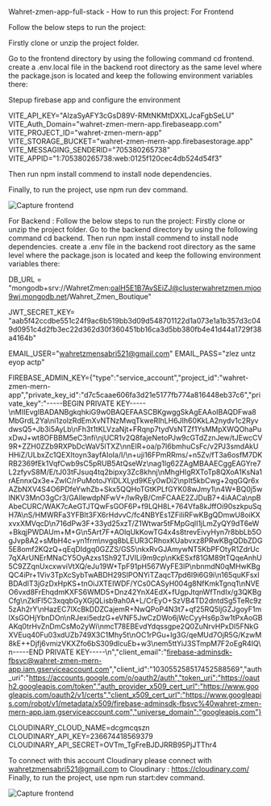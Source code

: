 Wahret-zmen-app-full-stack - How to run this project: For Frontend

Follow the below steps to run the project:

Firstly clone or unzip the project folder.

Go to the frontend directory by using the following command cd frontend. create a .env.local file in the backend root directory as the same level where the package.json is located and keep the following environment variables there:

Stepup firebase app and configure the environment

VITE_API_KEY="AIzaSyAFY3cGsD89V-RMtNKMtDXXLJcaFgbSeLU" VITE_Auth_Domain="wahret-zmen-mern-app.firebaseapp.com" VITE_PROJECT_ID="wahret-zmen-mern-app" VITE_STORAGE_BUCKET="wahret-zmen-mern-app.firebasestorage.app" VITE_MESSAGING_SENDERID="705380265738" VITE_APPID="1:705380265738:web:0125f120cec4db524d54f3"

Then run npm install commend to install node dependencies.

Finally, to run the project, use npm run dev command.

![Capture frontend](https://github.com/user-attachments/assets/64c2587b-f2ea-42c6-bb9b-531037dcfa1f)


For Backend : Follow the below steps to run the project: Firstly clone or unzip the project folder. Go to the backend directory by using the following command cd backend. Then run npm install commend to install node dependencies. create a .env file in the backend root directory as the same level where the package.json is located and keep the following environment variables there:

DB_URL = "mongodb+srv://WahretZmen:oalH5E1B7AvSEiZJ@clusterwahretzmen.mjoo9wj.mongodb.net/Wahret_Zmen_Boutique"

JWT_SECRET_KEY= "aab5f42ccdbe551c24f9ac6b519bb3d09d548701122d1a073e1a1b357d3c049d0951c4d2fb3ec22d362d30f360451bb16ca3d5bb380fb4e41d44a1729f38a4164b"

EMAIL_USER="wahretzmensabri521@gmail.com" EMAIL_PASS="zlez untz eyop actp"

FIREBASE_ADMIN_KEY={"type":"service_account","project_id":"wahret-zmen-mern-app","private_key_id":"d7c5caae606fa3d21e5177fb774a816448eb37c6","private_key":"-----BEGIN PRIVATE KEY-----\nMIIEvgIBADANBgkqhkiG9w0BAQEFAASCBKgwggSkAgEAAoIBAQDFwa8MbGrdL2Ya\ni1zolzRdEmXvNTNzMwqTkweRIhLH6JIh60KkLA2nydv1c2RyvdwsQ5+Jb3i5AyLb\nFh3t1tKLVzaNjt+FRqnp7tydVsNTZf1YsMMpXWQOhaPuxDwJ+wt8OFBBM5eC3nfi\njUCR1v2Q8fajeNetoPJw9cGTdZznJew/tJEwcCV9R+ZZH0ZZb9RXPbDcWaV5lTXZ\nnEIR+oa/p7I6bmhuCsFc/v2PJ3smdAkUHHiZ/ULbxZc1QEXItoyn3ayfAIoIa/I/\n+uji16FPmRRms/+n5Zv/fT3a6osfM7DKRB2369fEk1VqfCwb9sC5pRUB5AtQseWz\nag1Ig62ZAgMBAAECggEAGYre7L2zfyvS8M/E/tJ03tFJsuq4tq2bipxy3Zc8khnj\nMhgHIgRXToTp8QXoA1KsNa1rAEnnxQx3e+ZwlC/rPuMotoJYiDLXLyd9KEy0wDi2\npIt5kbCwg+2qqGQr6xAZbNXV4S4O6PDfeYwhZb+Skx5QQHoTGtKPLfGYK08wJmy1\n4W+BQ0j5wlNKV3MnO3gCr3/GAllewdpNFwV+/lwRyB/CmFCAAE2ZJDuB7+4iAACa\npBAbeCURC/WAK7cAeGTJTQwFsGOF6P+f9LQH8L+764Vfa8kJffOi90szkpuSqH7A\nS/HMWRFa3YFBIt3FX6rHdvvC/fc4NBYEs1ZFiIiRFwKBgQDmwU8oiKXxvxXMVqcD\n716dPw3F+33yd25xzT/Z1Wtwar5tFMpGqlI1jLmZyQY9dT6eW+BkqjPWDAUm+M+G\n5Art7F+AOlqUkKowTG4x4s8trevEivyHyn7r8bbLb5OgJvp8A2+sMbH4c+yn1frm\nvgq8bLEUR3CRhoxKUabvxz8PRwKBgQDbZDG5E8omf2KQzQ+qEqDIdgq0GZZS/GS5\nkxRvGJAmywNT5KbPFOtyR1ZdrUc7qXArUNErMNaCY5OyAzxs1Sh92TJVILi9m9cp\nKkESxf81GM89tTQqeAnhU5C9ZZqnUxcxwviVtXQ/eJu19W+TpF91pH567WyFE3lP\nbnmdN0qMHwKBgQC4iPr+1Viv3TpXcSybTwABDH29SIPONYiTZaqcT7pd6l9i6G9i\n165quKFsxIBDAdIT3jGzDxHpKS+tnOiJXTEIWDF/YCs0CASyH004g8NfKmkTgnq1\nNVEO6vxd8FrEhqdmKXFS6WMD5+Dnz42YnX4EdX+fUgpJtqnWfTndIx/g3QKBgCfg\nZklFl5C3xqqbGyXGjQLisb9ah0A+L/CrEyO+SzVB4TD2dntdSg5TeRc9z5zAh2rY\nHazEC7lXcBkDDZCajemR+NwQPoP4N3t7+qf25RQ5ljGZJgoyF1mlXsGOHjYbnDOn\nRJexi5edzG+eVNF5JwCzDWo6jWcCyyHs6p3w1tPxAoGBAKq0trHvZnDmCsMo2yWi\nmcT78EBEvdYdqssgpe2Q0ZuNrvHPxDI5FNkGXVEuq40Fu03xdUZb749X3C1Mhy5t\nOC1rPGu+Ig3G/qeMUd7OjR5G/KzwM8kE++Djfj6vmizVKXZfo6bS309dlcuEb+w3\nem5ttYiJ3STmpM7F2oEgR4IQ\n-----END PRIVATE KEY-----\n","client_email":"firebase-adminsdk-fbsvc@wahret-zmen-mern-app.iam.gserviceaccount.com","client_id":"103055258517452588569","auth_uri":"https://accounts.google.com/o/oauth2/auth","token_uri":"https://oauth2.googleapis.com/token","auth_provider_x509_cert_url":"https://www.googleapis.com/oauth2/v1/certs","client_x509_cert_url":"https://www.googleapis.com/robot/v1/metadata/x509/firebase-adminsdk-fbsvc%40wahret-zmen-mern-app.iam.gserviceaccount.com","universe_domain":"googleapis.com"}

CLOUDINARY_CLOUD_NAME=dcgmcqszn CLOUDINARY_API_KEY=236674418569379 CLOUDINARY_API_SECRET=OVTm_TgFreBJDJRRB95PjJTThr4

To connect with this account Cloudinary please connect with wahretzmensabri521@gmail.com to Cloudinary : https://cloudinary.com/ Finally, to run the project, use npm run start:dev command.

![Capture frontend](https://github.com/user-attachments/assets/43ff0a8a-b6a1-4f8f-8e96-c851f742c4ac)
